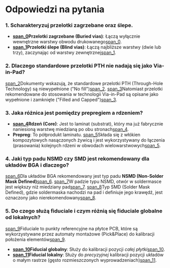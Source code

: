 # Odpowiedzi na pytania

### 1. Scharakteryzuj przelotki zagrzebane oraz ślepe.

* **[span_0](start_span)Przelotki zagrzebane (Buried vias)**: Łączą wyłącznie wewnętrzne warstwy obwodu drukowanego[span_0](end_span).
* **[span_1](start_span)Przelotki ślepe (Blind vias)**: Łączą najbliższe warstwy (dwie lub trzy), zaczynając od warstwy zewnętrznej[span_1](end_span).

### 2. Dlaczego standardowe przelotki PTH nie nadają się jako Via-in-Pad?

[span_2](start_span)Dokumenty wskazują, że standardowe przelotki PTH (Through-Hole Technology) są niewypełnione ("No fill")[span_2](end_span). [span_3](start_span)Natomiast przelotki rekomendowane do stosowania w technologii Via-in-Pad są opisane jako wypełnione i zamknięte ("Filled and Capped")[span_3](end_span).

### 3. Jaka różnica jest pomiędzy prepregiem a rdzeniem?

* **[span_4](start_span)Rdzeń (Core)**: Jest to laminat (substrat), który ma już fabrycznie naniesioną warstwę miedzianą po obu stronach[span_4](end_span).
* **Prepreg**: To półprodukt laminatu. [span_5](start_span)Składa się z włókien kompozytowych nasączonych żywicą i jest wykorzystywany do łączenia (prasowania) kolejnych rdzeni w obwodach wielowarstwowych[span_5](end_span).

### 4. Jaki typ padu NSMD czy SMD jest rekomendowany dla układów BGA i dlaczego?

[span_6](start_span)Dla układów BGA rekomendowany jest typ padu **NSMD (Non-Solder Mask Defined)**[span_6](end_span). [span_7](start_span)W padzie typu NSMD, otwór w soldermasce jest *większy* niż miedziany pad[span_7](end_span). [span_8](start_span)Typ SMD (Solder Mask Defined), gdzie soldermaska nachodzi na pad i definiuje jego krawędź, jest oznaczony jako nierekomendowany[span_8](end_span).

### 5. Do czego służą fiduciale i czym różnią się fiduciale globalne od lokalnych?

[span_9](start_span)Fiduciale to punkty referencyjne na płytce PCB, które są wykorzystywane przez automaty montażowe (Pick&Place) do kalibracji położenia elementów[span_9](end_span).

* **[span_10](start_span)Fiducial globalny**: Służy do kalibracji pozycji *całej płytki*[span_10](end_span).
* **[span_11](start_span)Fiducial lokalny**: Służy do *precyzyjnej* kalibracji pozycji układów o małym rastrze (gęsto rozmieszczonych wyprowadzeniach)[span_11](end_span).

